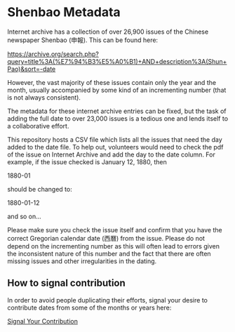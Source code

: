 # Shenbao Metadata

Internet archive has a collection of over 26,900 issues of the Chinese newspaper Shenbao (申報). This can be found here:

https://archive.org/search.php?query=title%3A(%E7%94%B3%E5%A0%B1)+AND+description%3A(Shun+Pao)&sort=-date

However, the vast majority of these issues contain only the year and the month, usually accompanied by some kind of an incrementing number (that is not always consistent).

The metadata for these internet archive entries can be fixed, but the task of adding the full date to over 23,000 issues is a tedious one and lends itself to a collaborative effort. 

This repository hosts a CSV file which lists all the issues that need the day added to the date file. To help out, volunteers would need to check the pdf of the issue on Internet Archive and add the day to the date column. For example, if the issue checked is January 12, 1880, then 

1880-01

should be changed to:

1880-01-12

and so on...

Please make sure you check the issue itself and confirm that you have the correct Gregorian calendar date (西曆) from the issue. Please do not depend on the incrementing number as this will often lead to errors given the inconsistent nature of this number and the fact that there are often missing issues and other irregularities in the dating.

## How to signal contribution

In order to avoid people duplicating their efforts, signal your desire to contribute dates from some of the months or years here:

[Signal Your Contribution](https://github.com/ephialtes-t/shenbao-metadata/discussions/1)
